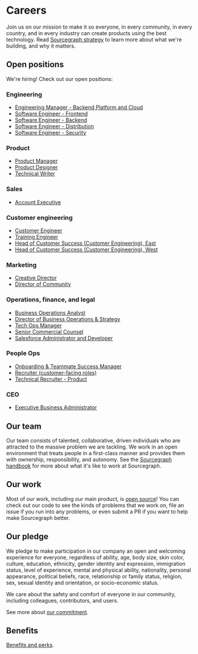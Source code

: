 # Careers

Join us on our mission to make it so everyone, in every community, in every country, and in every industry can create products using the best technology. Read [Sourcegraph strategy](strategy.md) to learn more about what we're building, and why it matters.

## Open positions

We're hiring! Check out our open positions:

### Engineering

- [Engineering Manager - Backend Platform and Cloud](../handbook/engineering/hiring/engineering-manager-backend-platform.md)
- [Software Engineer - Frontend](../handbook/engineering/hiring/software-engineer-frontend.md)
- [Software Engineer - Backend](../handbook/engineering/hiring/software-engineer-backend.md)
- [Software Engineer - Distribution](../handbook/engineering/hiring/software-engineer-distribution.md)
- [Software Engineer - Security](../handbook/engineering/hiring/software-engineer-security.md)

### Product

- [Product Manager](../handbook/product/roles/product_manager.md)
- [Product Designer](../handbook/product/roles/product_designer.md)
- [Technical Writer](../handbook/product/roles/technical_writer.md)

### Sales

- [Account Executive](../handbook/sales/roles/account_executive.md)

### Customer engineering

- [Customer Engineer](../handbook/ce/roles/customer_engineer.md)
- [Training Engineer](../handbook/ce/roles/training_engineer.md)
- [Head of Customer Success (Customer Engineering), East](https://jobs.lever.co/sourcegraph/82f595d8-9a88-40f6-b84a-b243c58754f0)
- [Head of Customer Success (Customer Engineering), West](https://jobs.lever.co/sourcegraph/cb233f84-da0e-4c1d-8a75-c86e265609b1)

### Marketing

- [Creative Director](../handbook/marketing/roles/creative_director.md)
- [Director of Community](../handbook/marketing/roles/director_of_community.md)

### Operations, finance, and legal

- [Business Operations Analyst](../handbook/ops/roles/business_operations_analyst.md)
- [Director of Business Operations & Strategy](../handbook/ops/roles/director_business_operations.md)
- [Tech Ops Manager](../handbook/ops/roles/tech_operations_manager.md)
- [Senior Commercial Counsel](../handbook/ops/roles/senior_commercial_counsel.md)
- [Salesforce Administrator and Developer](../handbook/ops/roles/sf_admin_developer.md)

### People Ops

- [Onboarding & Teammate Success Manager](../handbook/people-ops/roles/onboarding_teammate_success_manager.md)
- [Recruiter (customer-facing roles)](../handbook/people-ops/roles/recruiter_customer_facing.md)
- [Technical Recruiter - Product](../handbook/people-ops/roles/technical_recruiter_product.md)

### CEO

- [Executive Business Administrator](../handbook/ceo/executive_business_administrator_role.md)

## Our team

Our team consists of talented, collaborative, driven individuals who are attracted to the massive problem we are tackling. We work in an open environment that treats people in a first-class manner and provides them with ownership, responsibility, and autonomy. See the [Sourcegraph handbook](https://about.sourcegraph.com/handbook) for more about what it's like to work at Sourcegraph.

## Our work

Most of our work, including our main product, is [open source](https://github.com/sourcegraph)! You can check out our code to see the kinds of problems that we work on, file an issue if you run into any problems, or even submit a PR if you want to help make Sourcegraph better.

## Our pledge

We pledge to make participation in our company an open and welcoming experience for everyone, regardless of ability, age, body size, skin color, culture, education, ethnicity, gender identity and expression, immigration status, level of experience, mental and physical ability, nationality, personal appearance, political beliefs, race, relationship or family status, religion, sex, sexual identity and orientation, or socio-economic status.

We care about the safety and comfort of everyone in our community, including colleagues, contributors, and users.

See more about [our commitment](../handbook/communication/code_of_conduct.md).

## Benefits

[Benefits and perks](../handbook/people-ops/benefits-and-perks.md).
